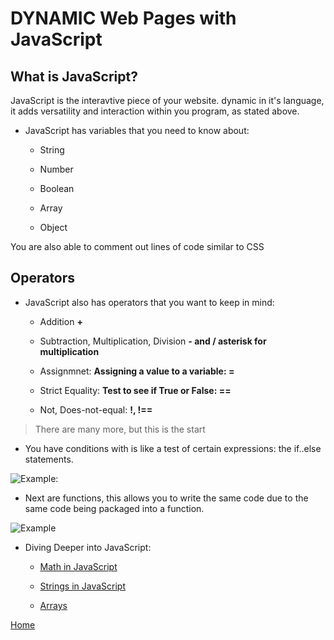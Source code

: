 # DYNAMIC Web Pages with JavaScript

## What is JavaScript?

 JavaScript is the interavtive piece of your website. dynamic in it's language, it adds versatility and interaction within you program, as stated above.

 - JavaScript has variables that you need to know about:

    - String

    - Number

    - Boolean

    - Array

    - Object

You are also able to comment out lines of code similar to CSS

## Operators

- JavaScript also has operators that you want to keep in mind:

    - Addition **+**

    - Subtraction, Multiplication, Division **- and / asterisk for multiplication**

    - Assignmnet: **Assigning a value to a variable: =**

    - Strict Equality: **Test to see if True or False: ==**

    - Not, Does-not-equal: **!, !==**

> There are many more, but this is the start

- You have conditions with is like a test of certain expressions: the if..else statements.

![Example:](Conditions-Javascript.png)

- Next are functions, this allows you to write the same code due to the same code being packaged into a function.

![Example](Functions-Javascript.png)

- Diving Deeper into JavaScript:

    - [Math in JavaScript](https://developer.mozilla.org/en-US/docs/Learn/JavaScript/First_steps/Math)

    - [Strings in JavaScript](https://developer.mozilla.org/en-US/docs/Learn/JavaScript/First_steps/Strings)

    - [Arrays](https://developer.mozilla.org/en-US/docs/Learn/JavaScript/First_steps/Arrays)

[Home](https://keelen-fisher.github.io/new-repository/)
